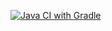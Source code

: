 [![Java CI with Gradle](https://github.com/Ki-Pi-Avada/Selectors/actions/workflows/gradle.yml/badge.svg)](https://github.com/Ki-Pi-Avada/Selectors/actions/workflows/gradle.yml)
